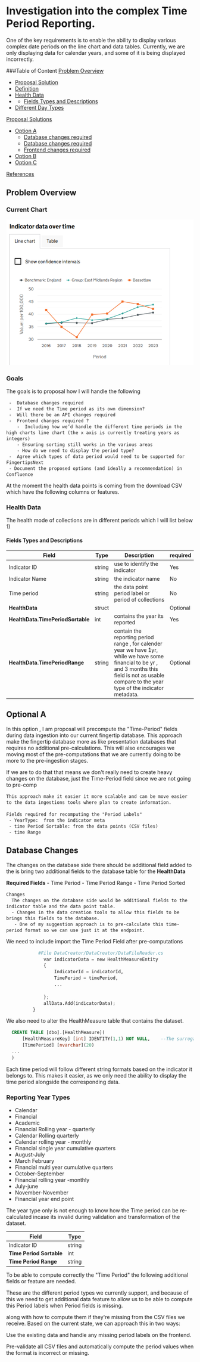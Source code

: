 # Investigation into the complex Time Period Reporting.
One of the key requirements is to enable the ability to display various complex date periods on the line chart and data tables. Currently, we are only displaying data for calendar years, and some of it is being displayed incorrectly.

###Table of Content
[Problem Overview](#ProblemOverview)
-   [Proposal Solution](#ProposalSolution)
-   [Definition](#ProblemDefination)
-   [Health Data](#HealthData)
-   - [Fields Types and Descriptions](#FieldsTypeAndDescriptions)
-   [Different Day Types](#DifferentDayTypes)

[Proposal Solutions](#ProposalSolutions)
-   [Option A](#OptionalA)
    -   [Database changes required](#DatabaseChangesRequired)
    -   [Database changes required](#DatabaseChangesRequired)
    -   [Frontend changes required](#DatabaseChangesRequired)
-   [Option B](#OptionalB)
-   [Option C](#OptionalC)

[References](#LineChart)



## Problem Overview
   

   ### Current Chart
   ![Chart Image](./images/current_fingertips_linechart.png)

   ### Goals
   The goals is to proposal how I will handle the following 

     -  Database changes required
     -  If we need the Time period as its own dimension?
     -  Will there be an API changes required
     -  Frontend changes required ?
        -  Including how we’d handle the different time periods in the high charts line chart (the x axis is currently treating years as integers)
        - Ensuring sorting still works in the various areas
        - How do we need to display the period type?
     -  Agree which types of data period would need to be supported for FingertipsNext
     - Document the proposed options (and ideally a recommendation) in Confluence



 
 At the moment the  health data points is coming from the download CSV which have the following columns or features.

 ### Health Data 
   The health mode of collections are in different periods which I will list below
   1)

 #### Fields Types and Descriptions


 | Field | Type  | Description | required |
 | --- | --- | --- | --- | 
 Indicator ID | string | use to identify the indicator | Yes |
 Indicator Name | string | the indicator name  |  No |
 Time period | string | the data point period label or period of collections | No |
 | **HealthData** | struct | | Optional |
 **HealthData.TimePeriodSortable** | int | contains the year its reported | Yes |
| **HealthData.TimePeriodRange** | string | contain the reporting period range , for calender year we have 1yr, while we have some financial to be yr , and 3 months this field is not as usable compare to the year type of the indicator metadata. | Optional |


## Optional A
   In this option , I am proposal will precompute the "Time-Period" fields during data ingestion into our current fingertip database. This approach make the fingertip database more as like presentation databases that requires no additional pre-calculations.
   This will also encourages we moving most of the pre-computations that we are currently doing to be more to the pre-ingestion stages.

   If we are to do that that means we don't really need to create heavy changes on the database, just the Time-Period field since we are not going to pre-comp

    This approach make it easier it more scalable and can be move easier to the data ingestions tools where plan to create information.
    
    Fields required for recomputing the "Period Labels"
     - YearType:  from the indicator meta 
     - time Period Sortable: from the data points (CSV files)
     - time Range 





## Database Changes
  The changes on the database side there should be additional field added to the is bring two additional fields to the database table for the **HealthData**

  **Required Fields**
     - Time Period
     - Time Period Range
     - Time Period Sorted

    Changes
      The changes on the database side would be additional fields to the indicator table and the data point table.
      - Changes in the data creation tools to allow this fields to be brings this fields to the database. 
       - One of my suggestion approach is to pre-calculate this time-period format so we can use just it at the endpoint.

  We need to include import the Time Period Field after pre-computations

  ```python
              #File DataCreator/DataCreator/DataFileReader.cs
                var indicatorData = new HealthMeasureEntity
                {
                    IndicatorId = indicatorId,
                    TimePeriod = timePeriod,
                    ...
                    
                };
                allData.Add(indicatorData);
            }
  ```
    

  We also need to alter the HealthMeasure table that contains the dataset.

  ```SQL
    CREATE TABLE [dbo].[HealthMeasure](
        [HealthMeasureKey] [int] IDENTITY(1,1) NOT NULL, 	--The surrogate key
        [TimePeriod] [nvarchar](20)
	...
    )
  ```

 Each time period will follow different string formats based on the indicator it belongs to. This makes it easier, as we only need the ability to display the time period alongside the corresponding data.


###  Reporting Year Types
 - Calendar
 - Financial
 - Academic 
 - Financial Rolling year - quarterly
 - Calendar  Rolling  quarterly
 - Calendar rolling year - monthly
 - Financial single year cumulative quarters
 - August-July
 - March February
 - Financial multi year cumulative quarters
 - October-September
 - Financial rolling year -monthly
 - July-june
 - November-November
 - Financial year end point

 The year type only is not enough to know how the Time period can be re-calculated incase its invalid during validation and transformation of the dataset.


| Field | Type  | 
 | --- | --- | 
 Indicator ID | string |
 **Time Period Sortable** | int |
| **Time Period Range** | string |


 To be able to compute correctly the "Time Period" the following additional fields or feature are needed.



  These are the different period types we currently support, and because of this we need to get additional data feature to allow us to be able to compute this Period labels when Period fields is missing.
  
  along with how to compute them if they're missing from the CSV files we receive. Based on the current state, we can approach this in two ways:

Use the existing data and handle any missing period labels on the frontend.

Pre-validate all CSV files and automatically compute the period values when the format is incorrect or missing.
  